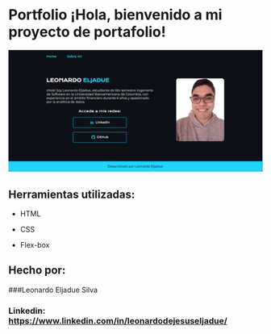 # Portfolio ¡Hola, bienvenido a mi proyecto de portafolio!

![imagen](https://github.com/byteknight-11/portafolio/blob/8d88dc712b2d2601aeb1786e904c4e6bc88f92e4/Preview_portafolio.png)  
## Herramientas utilizadas:

* HTML

* CSS

* Flex-box

## Hecho por:

###Leonardo Eljadue Silva

### Linkedin: https://www.linkedin.com/in/leonardodejesuseljadue/
